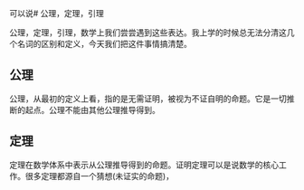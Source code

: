 可以说# 公理，定理，引理

公理，定理，引理，数学上我们尝尝遇到这些表达。我上学的时候总无法分清这几个名词的区别和定义，今天我们把这件事情搞清楚。

## 公理

公理，从最初的定义上看，指的是无需证明，被视为不证自明的命题。它是一切推断的起点。公理不能由其他公理推导得到。

## 定理

定理在数学体系中表示从公理推导得到的命题。证明定理可以是说数学的核心工作。很多定理都源自一个猜想(未证实的命题)，